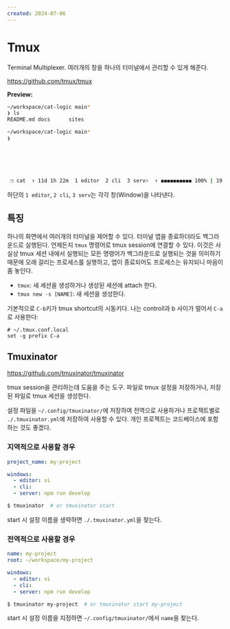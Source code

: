```yaml
---
created: 2024-07-06
---
```

# Tmux

Terminal Multiplexer. 여러개의 창을 하나의 터미널에서 관리할 수 있게 해준다.

https://github.com/tmux/tmux

**Preview:**

```bash
~/workspace/cat-logic main*                                                                          19:13:40
❯ ls
README.md docs      sites

~/workspace/cat-logic main*                                                                          19:13:41
❯






 ❐ cat  ↑ 11d 1h 22m  1 editor  2 cli  3 serv>  ↑ ◼◼◼◼◼◼◼◼◼◼ 100% | 19:13 | 28 Aug  park       ip-192-168-0-9
```

하단의 `1 editor`, `2 cli`, `3 serv`는 각각 창(Window)을 나타낸다.

## 특징

하나의 화면에서 여러개의 터미널을 제어할 수 있다.
터미널 앱을 종료하더라도 백그라운드로 실행된다.
언제든지 `tmux` 명령어로 tmux session에 연결할 수 있다.
이것은 사실상 tmux 세션 내에서 실행되는 모든 명령어가 백그라운드로 실행되는 것을 의미하기 때문에
오래 걸리는 프로세스를 실행하고, 앱이 종료되어도 프로세스는 유지되니 마음이 좀 놓인다.

- `tmux`: 새 세션을 생성하거나 생성된 세션에 attach 한다.
- `tmux new -s [NAME]`: 새 세션을 생성한다.

기본적으로 `C-b`키가 tmux shortcut의 시동키다.
나는 controll과 b 사이가 멀어서 `C-a`로 사용한다:

```
# ~/.tmux.conf.local
set -g prefix C-a
```

## Tmuxinator

https://github.com/tmuxinator/tmuxinator

tmux session을 관리하는데 도움을 주는 도구.
파일로 tmux 설정을 저장하거나, 저장된 파일로 tmux 세션을 생성한다.

설정 파일을 `~/.config/tmuxinator/`에 저장하여 전역으로 사용하거나
프로젝트별로 `./.tmuxinator.yml`에 저장하여 사용할 수 있다.
개인 프로젝트는 코드베이스에 포함하는 것도 좋겠다.

### 지역적으로 사용할 경우

```yaml
project_name: my-project

windows:
  - editor: vi
  - cli:
  - server: npm run develop
```

```bash
$ tmuxinator  # or tmuxinator start
```

start 시 설정 이름을 생략하면 `./.tmuxinator.yml`을 찾는다.

### 전역적으로 사용할 경우

```yaml
name: my-project
root: ~/workspace/my-project

windows:
  - editor: vi
  - cli:
  - server: npm run develop
```

```bash
$ tmuxinator my-project  # or tmuxinator start my-project
```

start 시 설정 이름을 지정하면 `~/.config/tmuxinator/`에서 `name`을 찾는다.

